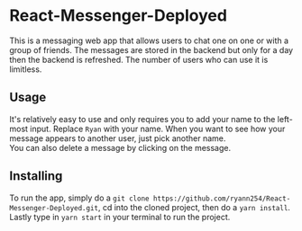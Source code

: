 # React-Messenger-Deployed
This is a messaging web app that allows users to chat one on one or with a group of friends. The messages are stored in the backend but only for a day then the backend is refreshed.
The number of users who can use it is limitless.

## Usage
It's relatively easy to use and only requires you to add your name to the left-most input.
Replace `Ryan` with your name. When you want to see how your message appears to another user, just pick another name.  
You can also delete a message by clicking on the message.

## Installing
To run the app, simply do a `git clone https://github.com/ryann254/React-Messenger-Deployed.git`, cd into the cloned project, then do a `yarn install`. 
Lastly type in `yarn start` in your terminal to run the project.
